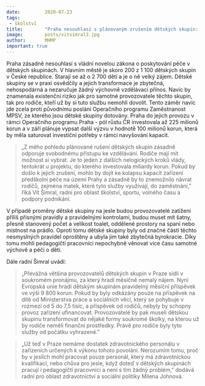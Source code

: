```yaml
---
date:         2020-07-23
tags:         
 - školství
title:        "Praha nesouhlasí s plánovaným zrušením dětských skupin: zásadně by to ohrozilo návrat rodičů do práce"
image: 	      posts/vitsimral3.jpg
author:       MHMP
important: true
---
```


Praha zásadně nesouhlasí s vládní novelou zákona o poskytování péče v dětských skupinách. V hlavním městě je skoro 200 z 1 100 dětských skupin v České republice. Starají se až o 2 700 dětí a je o ně velký zájem. Dětské skupiny se v praxi osvědčily a jejich transformace je zbytečná, nehospodárná a nezaručuje žádný výchovně vzdělávací přínos. Navíc by znamenala existenční riziko jak pro samotné provozovatele těchto skupin, tak pro rodiče, kteří už by si tuto službu nemohli dovolit. Tento záměr navíc jde zcela proti původnímu poslání Operačního programu Zaměstnanost MPSV, ze kterého jsou dětské skupiny dotovány. Praha do jejich provozu v rámci Operačního programu Praha - pól růstu ČR investovala až 225 milionů korun a v září plánuje vypsat další výzvu v hodnotě 100 milionů korun, která by měla saturovat investiční potřeby v rámci navyšování kapacit. 

> „Z mého pohledu plánované rušení dětských skupin zásadně odporuje svobodnému přístupu ke vzdělávání. Rodiče mají mít možnost si vybrat. Je to jeden z dalších nelogických kroků vlády, tentokrát u projektu, do kterého investovala miliardy korun. Pokud by došlo k jejich zrušení, mohlo by dojít ke kolapsu kapacit zařízení předškolní péče na území Prahy a zásadně by to znemožnilo návrat rodičů, zejména matek, které tyto služby využívají, do zaměstnání,” říká Vít Šimral, radní pro oblast školství, sportu, volného času a podpory podnikání. 

V případě proměny dětské skupiny na jesle budou provozovatelé zatíženi příliš přísnými pravidly a pravidelnými kontrolami, budou muset mít šatny, přesně stanovený počet a velikost toalet, oddělené prostory na spaní nebo místnost na prádlo. Oproti tomu dětské skupiny byly od značné části těchto nesmyslných pravidel oproštěny a ubyla jim také zbytečná byrokracie. Díky tomu mohli pedagogičtí pracovníci nepochybně věnovat více času samotné výchově a péči o děti. 

Dále radní Šimral uvádí: 

> „Převážná většina provozovatelů dětských skupin v Praze sídlí v soukromém pronájmu, za který hradí měsíčně nemalý nájem. Nyní Evropská unie hradí dětským skupinám pravidelný měsíční příspěvek ve výši 9 800 korun. Pokud by byly odkázány pouze na příspěvek na dítě od Ministerstva práce a sociálních věcí, který se pohybuje v rozmezí od 5 do 7,5 tisíc, a příspěvek od rodičů, nebyly by schopny provoz zařízení ufinancovat. Provozovatelé by pak museli dětskou skupinu transformovat do nějaké formy soukromé školky, na kterou už by rodiče neměli finanční prostředky. Právě pro rodiče byly tyto služby od počátku vyhrazené.”

> „Už teď v Praze nemáme dostatek zdravotnického personálu v zařízeních určených k výkonu tohoto povolání. Nerozumím tomu, proč by v jeslích mohl pracovat pouze personál, který má zdravotnickou kvalifikaci, nebo chůva pro jesle, když doteď v dětských skupinách pracují i pedagogičtí pracovníci a není s tím žádný problém,” dodává radní pro oblast zdravotnictví a sociální politiky Milena Johnová.
